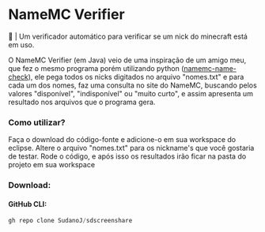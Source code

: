 # NameMC Verifier
🔮 | Um verificador automático para verificar se um nick do minecraft está em uso.

O NameMC Verifier (em Java) veio de uma inspiração de um amigo meu, que fez o mesmo programa porém utilizando python ([namemc-name-check]), ele pega todos os nicks digitados no arquivo "nomes.txt" e para cada um dos nomes, faz uma consulta no site do NameMC, buscando pelos valores "disponível", "indisponível" ou "muito curto", e assim apresenta um resultado nos arquivos que o programa gera.

### Como utilizar?
Faça o download do código-fonte e adicione-o em sua workspace do eclipse.
Altere o arquivo "nomes.txt" para os nickname's que você gostaria de testar.
Rode o código, e após isso os resultados irão ficar na pasta do projeto em sua workspace

### Download:
#### GitHub CLI:
```js
gh repo clone SudanoJ/sdscreenshare
```

[namemc-name-check]: https://github.com/pedrokpp/namemc-name-check

